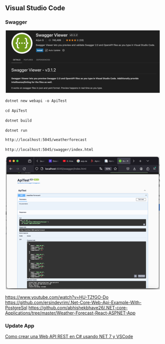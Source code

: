 ## Visual Studio Code

### Swagger

<center>
	<img src="../Images/Swagger_01.png" width="500">
</center>

```
dotnet new webapi -o ApiTest

cd ApiTest

dotnet build

dotnet run
```

```
http://localhost:5045/weatherforecast

http://localhost:5045/swagger/index.html
```

<center>
	<img src="../Images/Swagger_03.png" width="500">
</center>

https://www.youtube.com/watch?v=HU-TZfGO-Do
https://github.com/ersindevrim/.Net-Core-Web-Api-Example-With-PostgreSql
https://github.com/abhishekbhave26/.NET-core-Applications/tree/master/Weather-Forecast-React-ASPNET-App


### Update App

[Como crear una Web API REST en C# usando NET 7 y VSCode](https://www.youtube.com/watch?v=uu3wtI0IH1E)